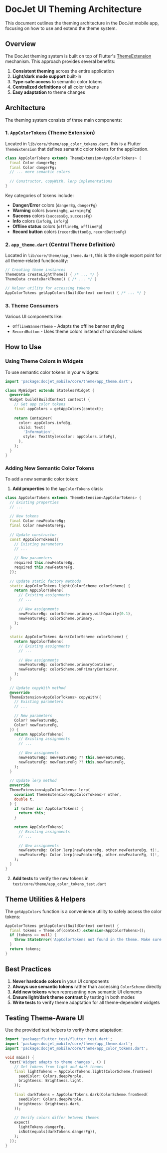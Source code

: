 # DocJet UI Theming Architecture

This document outlines the theming architecture in the DocJet mobile app, focusing on how to use and extend the theme system.

## Overview

The DocJet theming system is built on top of Flutter's [ThemeExtension](https://api.flutter.dev/flutter/material/ThemeExtension-class.html) mechanism. This approach provides several benefits:

1. **Consistent theming** across the entire application
2. **Light/dark mode support** built-in
3. **Type-safe access** to semantic color tokens
4. **Centralized definitions** of all color tokens 
5. **Easy adaptation** to theme changes

## Architecture

The theming system consists of three main components:

### 1. `AppColorTokens` (Theme Extension)

Located in `lib/core/theme/app_color_tokens.dart`, this is a Flutter `ThemeExtension` that defines semantic color tokens for the application.

```dart
class AppColorTokens extends ThemeExtension<AppColorTokens> {
  final Color dangerBg;
  final Color dangerFg;
  // ... more semantic colors
  
  // Constructor, copyWith, lerp implementations
}
```

Key categories of tokens include:

- **Danger/Error** colors (`dangerBg`, `dangerFg`)
- **Warning** colors (`warningBg`, `warningFg`)
- **Success** colors (`successBg`, `successFg`)
- **Info** colors (`infoBg`, `infoFg`)
- **Offline status** colors (`offlineBg`, `offlineFg`)
- **Record button** colors (`recordButtonBg`, `recordButtonFg`)

### 2. `app_theme.dart` (Central Theme Definition)

Located in `lib/core/theme/app_theme.dart`, this is the single export point for all theme-related functionality:

```dart
// Creating theme instances
ThemeData createLightTheme() { /* ... */ }
ThemeData createDarkTheme() { /* ... */ }

// Helper utility for accessing tokens
AppColorTokens getAppColors(BuildContext context) { /* ... */ }
```

### 3. Theme Consumers

Various UI components like:

- `OfflineBannerTheme` - Adapts the offline banner styling
- `RecordButton` - Uses theme colors instead of hardcoded values

## How to Use

### Using Theme Colors in Widgets

To use semantic color tokens in your widgets:

```dart
import 'package:docjet_mobile/core/theme/app_theme.dart';

class MyWidget extends StatelessWidget {
  @override
  Widget build(BuildContext context) {
    // Get app color tokens
    final appColors = getAppColors(context);
    
    return Container(
      color: appColors.infoBg,
      child: Text(
        'Information',
        style: TextStyle(color: appColors.infoFg),
      ),
    );
  }
}
```

### Adding New Semantic Color Tokens

To add a new semantic color token:

1. **Add properties** to the `AppColorTokens` class:

```dart
class AppColorTokens extends ThemeExtension<AppColorTokens> {
  // Existing properties
  // ...
  
  // New tokens
  final Color newFeatureBg;
  final Color newFeatureFg;
  
  // Update constructor
  const AppColorTokens({
    // Existing parameters
    // ...
    
    // New parameters
    required this.newFeatureBg,
    required this.newFeatureFg,
  });
  
  // Update static factory methods
  static AppColorTokens light(ColorScheme colorScheme) {
    return AppColorTokens(
      // Existing assignments
      // ...
      
      // New assignments
      newFeatureBg: colorScheme.primary.withOpacity(0.1),
      newFeatureFg: colorScheme.primary,
    );
  }
  
  static AppColorTokens dark(ColorScheme colorScheme) {
    return AppColorTokens(
      // Existing assignments
      // ...
      
      // New assignments
      newFeatureBg: colorScheme.primaryContainer,
      newFeatureFg: colorScheme.onPrimaryContainer,
    );
  }
  
  // Update copyWith method
  @override
  ThemeExtension<AppColorTokens> copyWith({
    // Existing parameters
    // ...
    
    // New parameters
    Color? newFeatureBg, 
    Color? newFeatureFg,
  }) {
    return AppColorTokens(
      // Existing assignments
      // ...
      
      // New assignments
      newFeatureBg: newFeatureBg ?? this.newFeatureBg,
      newFeatureFg: newFeatureFg ?? this.newFeatureFg,
    );
  }
  
  // Update lerp method
  @override
  ThemeExtension<AppColorTokens> lerp(
    covariant ThemeExtension<AppColorTokens>? other,
    double t,
  ) {
    if (other is! AppColorTokens) {
      return this;
    }
    
    return AppColorTokens(
      // Existing assignments
      // ...
      
      // New assignments
      newFeatureBg: Color.lerp(newFeatureBg, other.newFeatureBg, t)!,
      newFeatureFg: Color.lerp(newFeatureFg, other.newFeatureFg, t)!,
    );
  }
}
```

2. **Add tests** to verify the new tokens in `test/core/theme/app_color_tokens_test.dart`

## Theme Utilities & Helpers

The `getAppColors` function is a convenience utility to safely access the color tokens:

```dart
AppColorTokens getAppColors(BuildContext context) {
  final tokens = Theme.of(context).extension<AppColorTokens>();
  if (tokens == null) {
    throw StateError('AppColorTokens not found in the theme. Make sure to use the themes from app_theme.dart');
  }
  return tokens;
}
```

## Best Practices

1. **Never hardcode colors** in your UI components
2. **Always use semantic tokens** rather than accessing `ColorScheme` directly
3. **Add new tokens** when representing new semantic UI elements
4. **Ensure light/dark theme contrast** by testing in both modes
5. **Write tests** to verify theme adaptation for all theme-dependent widgets

## Testing Theme-Aware UI

Use the provided test helpers to verify theme adaptation:

```dart
import 'package:flutter_test/flutter_test.dart';
import 'package:docjet_mobile/core/theme/app_theme.dart';
import 'package:docjet_mobile/core/theme/app_color_tokens.dart';

void main() {
  test('Widget adapts to theme changes', () {
    // Get tokens from light and dark themes
    final lightTokens = AppColorTokens.light(ColorScheme.fromSeed(
      seedColor: Colors.deepPurple,
      brightness: Brightness.light,
    ));
    
    final darkTokens = AppColorTokens.dark(ColorScheme.fromSeed(
      seedColor: Colors.deepPurple,
      brightness: Brightness.dark,
    ));
    
    // Verify colors differ between themes
    expect(
      lightTokens.dangerFg, 
      isNot(equals(darkTokens.dangerFg)),
    );
  });
}
``` 